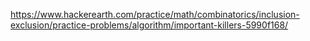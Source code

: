 https://www.hackerearth.com/practice/math/combinatorics/inclusion-exclusion/practice-problems/algorithm/important-killers-5990f168/
